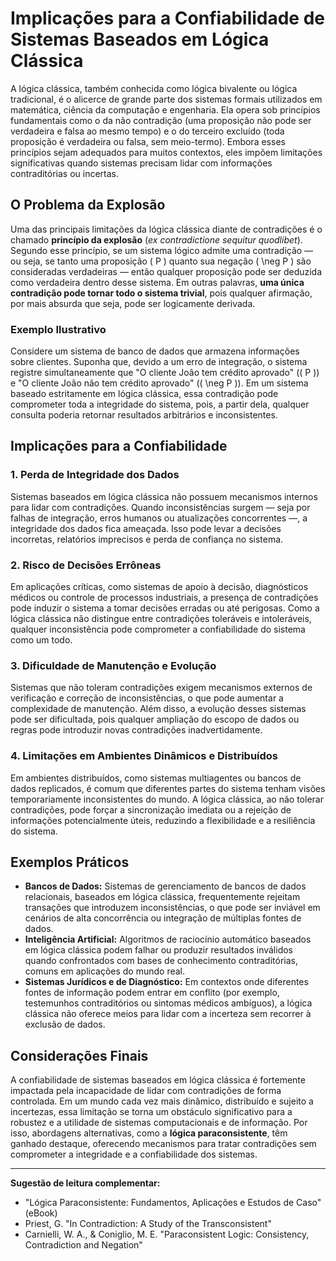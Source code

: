 
# Implicações para a Confiabilidade de Sistemas Baseados em Lógica Clássica

A lógica clássica, também conhecida como lógica bivalente ou lógica tradicional, é o alicerce de grande parte dos sistemas formais utilizados em matemática, ciência da computação e engenharia. Ela opera sob princípios fundamentais como o da não contradição (uma proposição não pode ser verdadeira e falsa ao mesmo tempo) e o do terceiro excluído (toda proposição é verdadeira ou falsa, sem meio-termo). Embora esses princípios sejam adequados para muitos contextos, eles impõem limitações significativas quando sistemas precisam lidar com informações contraditórias ou incertas.

## O Problema da Explosão

Uma das principais limitações da lógica clássica diante de contradições é o chamado **princípio da explosão** (*ex contradictione sequitur quodlibet*). Segundo esse princípio, se um sistema lógico admite uma contradição — ou seja, se tanto uma proposição \( P \) quanto sua negação \( \neg P \) são consideradas verdadeiras — então qualquer proposição pode ser deduzida como verdadeira dentro desse sistema. Em outras palavras, **uma única contradição pode tornar todo o sistema trivial**, pois qualquer afirmação, por mais absurda que seja, pode ser logicamente derivada.

### Exemplo Ilustrativo

Considere um sistema de banco de dados que armazena informações sobre clientes. Suponha que, devido a um erro de integração, o sistema registre simultaneamente que "O cliente João tem crédito aprovado" (\( P \)) e "O cliente João não tem crédito aprovado" (\( \neg P \)). Em um sistema baseado estritamente em lógica clássica, essa contradição pode comprometer toda a integridade do sistema, pois, a partir dela, qualquer consulta poderia retornar resultados arbitrários e inconsistentes.

## Implicações para a Confiabilidade

### 1. **Perda de Integridade dos Dados**

Sistemas baseados em lógica clássica não possuem mecanismos internos para lidar com contradições. Quando inconsistências surgem — seja por falhas de integração, erros humanos ou atualizações concorrentes —, a integridade dos dados fica ameaçada. Isso pode levar a decisões incorretas, relatórios imprecisos e perda de confiança no sistema.

### 2. **Risco de Decisões Errôneas**

Em aplicações críticas, como sistemas de apoio à decisão, diagnósticos médicos ou controle de processos industriais, a presença de contradições pode induzir o sistema a tomar decisões erradas ou até perigosas. Como a lógica clássica não distingue entre contradições toleráveis e intoleráveis, qualquer inconsistência pode comprometer a confiabilidade do sistema como um todo.

### 3. **Dificuldade de Manutenção e Evolução**

Sistemas que não toleram contradições exigem mecanismos externos de verificação e correção de inconsistências, o que pode aumentar a complexidade de manutenção. Além disso, a evolução desses sistemas pode ser dificultada, pois qualquer ampliação do escopo de dados ou regras pode introduzir novas contradições inadvertidamente.

### 4. **Limitações em Ambientes Dinâmicos e Distribuídos**

Em ambientes distribuídos, como sistemas multiagentes ou bancos de dados replicados, é comum que diferentes partes do sistema tenham visões temporariamente inconsistentes do mundo. A lógica clássica, ao não tolerar contradições, pode forçar a sincronização imediata ou a rejeição de informações potencialmente úteis, reduzindo a flexibilidade e a resiliência do sistema.

## Exemplos Práticos

- **Bancos de Dados:** Sistemas de gerenciamento de bancos de dados relacionais, baseados em lógica clássica, frequentemente rejeitam transações que introduzem inconsistências, o que pode ser inviável em cenários de alta concorrência ou integração de múltiplas fontes de dados.
- **Inteligência Artificial:** Algoritmos de raciocínio automático baseados em lógica clássica podem falhar ou produzir resultados inválidos quando confrontados com bases de conhecimento contraditórias, comuns em aplicações do mundo real.
- **Sistemas Jurídicos e de Diagnóstico:** Em contextos onde diferentes fontes de informação podem entrar em conflito (por exemplo, testemunhos contraditórios ou sintomas médicos ambíguos), a lógica clássica não oferece meios para lidar com a incerteza sem recorrer à exclusão de dados.

## Considerações Finais

A confiabilidade de sistemas baseados em lógica clássica é fortemente impactada pela incapacidade de lidar com contradições de forma controlada. Em um mundo cada vez mais dinâmico, distribuído e sujeito a incertezas, essa limitação se torna um obstáculo significativo para a robustez e a utilidade de sistemas computacionais e de informação. Por isso, abordagens alternativas, como a **lógica paraconsistente**, têm ganhado destaque, oferecendo mecanismos para tratar contradições sem comprometer a integridade e a confiabilidade dos sistemas.

---

**Sugestão de leitura complementar:**  
- "Lógica Paraconsistente: Fundamentos, Aplicações e Estudos de Caso" (eBook)
- Priest, G. "In Contradiction: A Study of the Transconsistent"
- Carnielli, W. A., & Coniglio, M. E. "Paraconsistent Logic: Consistency, Contradiction and Negation"
```
